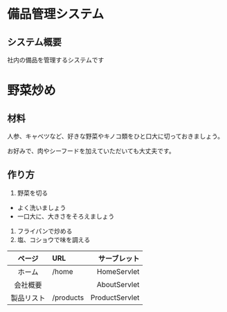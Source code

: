 # 備品管理システム
## システム概要
社内の備品を管理するシステムです

# 野菜炒め
## 材料
人参、キャベツなど、好きな野菜やキノコ類をひと口大に切っておきましょう。

お好みで、肉やシーフードを加えていただいても大丈夫です。

## 作り方
1. 野菜を切る
 - よく洗いましょう
 - 一口大に、大きさをそろえましょう
1. フライパンで炒める
1. 塩、コショウで味を調える

| ページ      | URL      |  サーブレット   |
|:----------:|:----------|---------------:|
| ホーム      | /home    | HomeServlet    |
| 会社概要    |          |AboutServlet    |
| 製品リスト  | /products| ProductServlet |